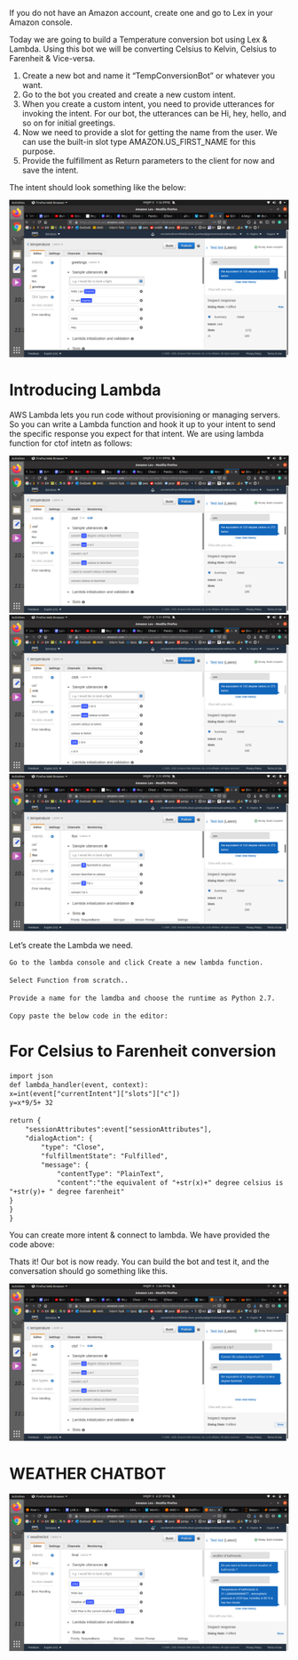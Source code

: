 If you do not have an Amazon account, create one and go to Lex in your Amazon console.

Today we are going to build a Temperature conversion bot using Lex & Lambda. Using this bot we will be converting Celsius to Kelvin, Celsius to Farenheit & Vice-versa.

1. Create a new bot and name it “TempConversionBot” or whatever you want.
2. Go to the bot you created and create a new custom intent.
3. When you create a custom intent, you need to provide utterances for invoking the intent. For our bot, the utterances can be Hi, hey, hello, and so on for initial greetings.
4. Now we need to provide a slot for getting the name from the user. We can use the built-in slot type AMAZON.US_FIRST_NAME for this purpose.
5.  Provide the fulfillment as Return parameters to the client for now and save the intent.

 The intent should look something like the below:

![greet](<./Utterances images/greet.png>)

# Introducing Lambda

AWS Lambda lets you run code without provisioning or managing servers. So you can write a Lambda function and hook it up to your intent to send the specific response you expect for that intent. We are using lambda function for ctof intetn as follows:

![greet](<./Utterances images/c_to_f_utterance.png>)
![greet](<./Utterances images/c_to_k_utterance.png>)
![greet](<./Utterances images/f_to_c_utterance.png>)

Let’s create the Lambda we need.

    Go to the lambda console and click Create a new lambda function.

    Select Function from scratch..

    Provide a name for the lamdba and choose the runtime as Python 2.7.

    Copy paste the below code in the editor:

# For Celsius to Farenheit conversion

    import json
    def lambda_handler(event, context):
    x=int(event["currentIntent"]["slots"]["c"])
    y=x*9/5+ 32
    
    return {
        "sessionAttributes":event["sessionAttributes"],
        "dialogAction": {
            "type": "Close",
            "fulfillmentState": "Fulfilled",
            "message": {
                "contentType": "PlainText",
                "content":"the equivalent of "+str(x)+" degree celsius is "+str(y)+ " degree farenheit"
    }
    }
    }

You can create more intent & connect to lambda. We have provided the code above:

Thats it! Our bot is now ready. You can build the bot and test it, and the conversation should go something like this.

![greet](<./output.png>)

<h1> WEATHER CHATBOT </h1>

![weather](https://github.com/Diwas524/AWS-LEX-LAMBDA-CHATBOT/blob/main/weather_output.png)
